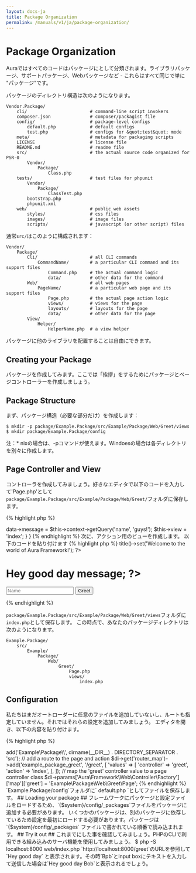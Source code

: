 ```yaml
---
layout: docs-ja
title: Package Organization
permalink: /manuals/v1/ja/package-organization/
---
```


# Package Organization #

Auraではすべてのコードはパッケージにとして分類されます。ライブラリパッケージ、サポートパッケージ、Webパッケージなど - これらはすべて同じで単に &quot;パッケージ&quot;です。

パッケージのディレクトリ構造は次のようになります。


    Vendor.Package/
        cli/                        # command-line script invokers
        composer.json               # composer/packagist file
        config/                     # package-level configs
            default.php             # default configs
            test.php                # configs for &quot;test&quot; mode
        meta/                       # metadata for packaging scripts
        LICENSE                     # license file
        README.md                   # readme file
        src/                        # the actual source code organized for PSR-0
            Vendor/
                Package/
                    Class.php
        tests/                      # test files for phpunit
            Vendor/
                Package/
                    ClassTest.php
            bootstrap.php
            phpunit.xml
        web/                        # public web assets
            styles/                 # css files
            images/                 # image files
            scripts/                # javascript (or other script) files


通常`src/`はこのように構成されます：

    
    Vendor/
        Package/
            Cli/                    # all CLI commands
                CommandName/        # a particular CLI command and its support files
                    Command.php     # the actual command logic
                    data/           # other data for the command
            Web/                    # all web pages
                PageName/           # a particular web page and its support files
                    Page.php        # the actual page action logic
                    views/          # views for the page
                    layouts/        # layouts for the page
                    data/           # other data for the page
            View/
                Helper/
                    HelperName.php  # a view helper


パッケージに他のライブラリを配置することは自由にできます。

## Creating your Package ##

パッケージを作成してみます。ここでは「挨拶」をするためにパッケージとページコントローラーを作成しましょう。
## Package Structure ##

まず、パッケージ構造（必要な部分だけ）を作成します：

    
    $ mkdir -p package/Example.Package/src/Example/Package/Web/Greet/views
    $ mkdir package/Example.Package/config

注：* nixの場合は、-pコマンドが使えます。Windoesの場合は各ディレクトリを別々に作成します。

## Page Controller and View ##

コントローラを作成してみましょう。好きなエディタで以下のコードを入力して&#39;Page.php&#39;として `package/Example.Package/src/Example/Package/Web/Greet/`フォルダに保存します。

{% highlight php %}
<?php
namespace Example\Package\Web\Greet;
use Aura\Framework\Web\Controller\AbstractPage;
class Page extends AbstractPage
{
    public function actionIndex()
    {
        $this->data->message = $this->context->getQuery('name', 'guys!');
        $this->view = 'index';
    }
}
{% endhighlight %}

次に、アクション用のビューを作成します。
以下のコードを貼り付けます

{% highlight php %}
<?php
$this->title()->set('Welcome to the world of Aura Framework!');
?>
<h1>Hey good day <?= $this->message; ?></h1>
<form method="get" action="<?php echo $this->route('example_package_greet'); ?>" class="form-search">
    <input type="text" name="name" id="name" class="input-medium search-query" placeholder="Name" />
    <input type="submit" name="greet" id="greet" value="Greet" class="btn" />
</form>
{% endhighlight %}    
    
 `package/Example.Package/src/Example/Package/Web/Greet/views`フォルダに`index.php`として保存します。
この時点で、あなたのパッケージディレクトリは次のようになります。

    
    Example.Package/
        src/
            Example/
                Package/
                    Web/
                        Greet/
                            Page.php
                            views/
                                index.php

## Configuration ##

私たちはまだオートローダーに任意のファイルを追加していないし、ルートも指定していません。それではそれらの設定を追加してみましょう。
エディタを開き、以下の内容を貼り付けます。

{% highlight php %}
<?php
/** Example Package configs */

// add the package to the autoloader
$loader->add('Example\Package\\', dirname(__DIR__) . DIRECTORY_SEPARATOR . 'src');

// add a route to the page and action
$di->get('router_map')->add('example_package_greet', '/greet', [
    'values' => [
        'controller' => 'greet',
        'action' => 'index',
    ],
]);

// map the 'greet' controller value to a page controller class
$di->params['Aura\Framework\Web\Controller\Factory']['map']['greet'] = 'Example\Package\Web\Greet\Page';
{% endhighlight %}
    
`Example.Package/config`フォルダに` default.php `としてファイルを保存します。

## Loading your package ##

フレームワークにパッケージと設定ファイルをロードするため、`{$system}/config/_packages`ファイルをパッケージに追加する必要があります。
いくつかのパッケージは、別のパッケージに依存しているため設定を最初にロードする必要があります。パッケージは `{$system}/config/_packages` ファイルで書かれている順番で読み込まれます。

## Try it out ##

これまでにした事を確認してみましょう。PHPのCLIで利用できる組み込みのサーバ機能を使用してみましょう。

    $ php -S localhost:8000 web/index.php

`http://localhost:8000/greet`のURLを参照して`Hey good day` と表示されます。その時`Bpb`とinput boxにテキストを入力して送信した場合は`Hey good day Bob`と表示されるでしょう。
